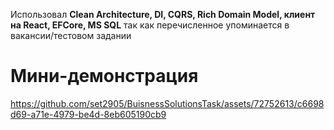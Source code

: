 Использовал **Clean Architecture, DI, CQRS, Rich Domain Model, клиент на React, EFCore, MS SQL** так как перечисленное упоминается в вакансии/тестовом задании

# Мини-демонстрация
https://github.com/set2905/BuisnessSolutionsTask/assets/72752613/c6698d69-a71e-4979-be4d-8eb605190cb9

